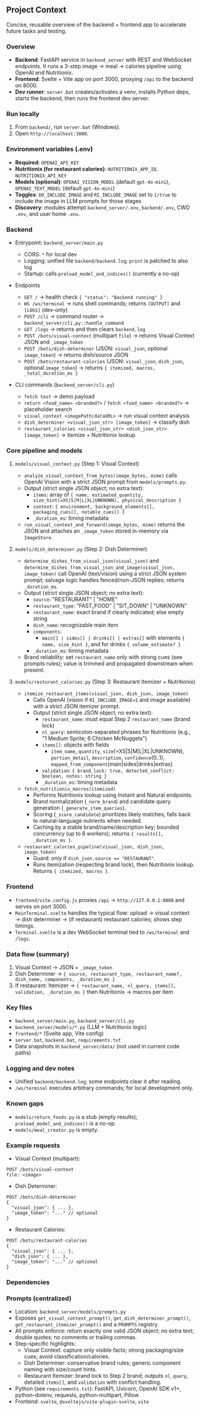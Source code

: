 ## Project Context

Concise, reusable overview of the backend + frontend app to accelerate future tasks and testing.

### Overview
- **Backend**: FastAPI service in `backend_server` with REST and WebSocket endpoints. It runs a 3-step image → meal → calories pipeline using OpenAI and Nutritionix.
- **Frontend**: Svelte + Vite app on port 3000, proxying `/api` to the backend on 8000.
- **Dev runner**: `server.bat` creates/activates a venv, installs Python deps, starts the backend, then runs the frontend dev server.

### Run locally
1. From `backend/`, run `server.bat` (Windows).
2. Open `http://localhost:3000`.

### Environment variables (.env)
- **Required**: `OPENAI_API_KEY`
- **Nutritionix (for restaurant calories)**: `NUTRITIONIX_APP_ID`, `NUTRITIONIX_API_KEY`
- **Models (optional)**: `OPENAI_VISION_MODEL` (default `gpt-4o-mini`), `OPENAI_TEXT_MODEL` (default `gpt-4o-mini`)
- **Toggles**: `DD_INCLUDE_IMAGE` and `RI_INCLUDE_IMAGE` set to `1/true` to include the image in LLM prompts for those stages
- **Discovery**: modules attempt `backend_server/.env`, `backend/.env`, CWD `.env`, and user home `.env`.

### Backend
- Entrypoint: `backend_server/main.py`
  - CORS: `*` for local dev
  - Logging: unified file `backend/backend.log`; `print` is patched to also log
  - Startup: calls `preload_model_and_indices()` (currently a no-op)

- Endpoints
  - `GET /` → health check `{ "status": "Backend running" }`
  - `WS /ws/terminal` → runs shell commands; returns `[OUTPUT]` and `[LOGS]` (dev-only)
  - `POST /cli` → command router → `backend_server/cli.py::handle_command`
  - `GET /logs` → returns and then clears `backend.log`
  - `POST /bots/visual-context` (multipart `file`) → returns Visual Context JSON and `_image_token`
  - `POST /bots/dish-determiner` (JSON: `visual_json`, optional `image_token`) → returns dish/source JSON
  - `POST /bots/restaurant-calories` (JSON: `visual_json`, `dish_json`, optional `image_token`) → returns `{ itemized, macros, _total_duration_ms }`

- CLI commands (`backend_server/cli.py`)
  - `fetch test` → demo payload
  - `return <food_name> <branded?>` / `fetch <food_name> <branded?>` → placeholder search
  - `visual_context <imagePath|dataURL>` → run visual context analysis
  - `dish_determiner <visual_json_str> [image_token]` → classify dish
  - `restaurant_calories <visual_json_str> <dish_json_str> [image_token]` → itemize + Nutritionix lookup

### Core pipeline and models
1) `models/visual_context.py` (Step 1: Visual Context)
   - `analyze_visual_context_from_bytes(image_bytes, mime)` calls OpenAI Vision with a strict JSON prompt from `models/prompts.py`.
   - Output (strict single JSON object; no extra text):
     - `items`: array of `{ name, estimated_quantity, size_hint(=XS|S|M|L|XL|UNKNOWN), physical_description }`
     - `context`: `{ environment, background_elements[], packaging_cues[], notable_cues[] }`
     - `_duration_ms`: timing metadata
   - `run_visual_context_and_forward(image_bytes, mime)` returns the JSON and attaches an `_image_token` stored in-memory via `ImageStore`.

2) `models/dish_determiner.py` (Step 2: Dish Determiner)
   - `determine_dishes_from_visual_json(visual_json)` and `determine_dishes_from_visual_json_and_image(visual_json, image_token)` call OpenAI (text/vision) using a strict JSON system prompt; salvage logic handles fenced/non-JSON replies; returns `_duration_ms`.
   - Output (strict single JSON object; no extra text):
     - `source`: "RESTAURANT" | "HOME"
     - `restaurant_type`: "FAST_FOOD" | "SIT_DOWN" | "UNKNOWN"
     - `restaurant_name`: exact brand if clearly indicated; else empty string
     - `dish_name`: recognizable main item
     - `components`:
       - `main[] | sides[] | drinks[] | extras[]` with elements `{ name, size_hint }`, and for drinks `{ volume_estimate? }`
     - `_duration_ms`: timing metadata
   - Brand reliability: set `restaurant_name` only with strong cues (see prompts rules);
     value is trimmed and propagated downstream when present.

3) `models/resturant_calories.py` (Step 3: Restaurant Itemizer + Nutritionix)
   - `itemize_restaurant_items(visual_json, dish_json, image_token)`
     - Calls OpenAI (vision if `RI_INCLUDE_IMAGE=1` and image available) with a strict JSON itemizer prompt.
     - Output (strict single JSON object; no extra text):
       - `restaurant_name`: must equal Step 2 `restaurant_name` (brand lock)
       - `nl_query`: semicolon-separated phrases for Nutritionix (e.g., "1 Medium Sprite; 6 Chicken McNuggets")
       - `items[]`: objects with fields
         - `item_name`, `quantity`, `size`(=XS|S|M|L|XL|UNKNOWN), `portion_detail`, `description`, `confidence`(0..1), `mapped_from_component`(main|sides|drinks|extras)
       - `validation`: `{ brand_lock: true, detected_conflict: boolean, notes: string }`
       - `_duration_ms`: timing metadata
   - `fetch_nutritionix_macros(itemized)`
     - Performs Nutritionix lookup using Instant and Natural endpoints.
     - Brand normalization (`_norm_brand`) and candidate query generation (`_generate_item_queries`).
     - Scoring (`_score_candidate`) prioritizes likely matches; falls back to natural-language nutrients when needed.
     - Caching by a stable brand/name/description key; bounded concurrency (up to 8 workers); returns `{ results[], _duration_ms }`.
   - `restaurant_calories_pipeline(visual_json, dish_json, image_token)`
     - Guard: only if `dish_json.source == "RESTAURANT"`.
     - Runs itemization (respecting brand lock), then Nutritionix lookup. Returns `{ itemized, macros }`.

### Frontend
- `frontend/vite.config.js` proxies `/api` → `http://127.0.0.1:8000` and serves on port 3000.
- `MainTerminal.svelte` handles the typical flow: upload → visual context → dish determiner → (if restaurant) restaurant calories; shows step timings.
- `Terminal.svelte` is a dev WebSocket terminal tied to `/ws/terminal` and `/logs`.

### Data flow (summary)
1. Visual Context → JSON + `_image_token`
2. Dish Determiner → `{ source, restaurant_type, restaurant_name?, dish_name, components, _duration_ms }`
3. If restaurant: Itemizer → `{ restaurant_name, nl_query, items[], validation, _duration_ms }` then Nutritionix → macros per item

### Key files
- `backend_server/main.py`, `backend_server/cli.py`
- `backend_server/models/*.py` (LLM + Nutritionix logic)
- `frontend/*` (Svelte app, Vite config)
- `server.bat`, `backend.bat`, `requirements.txt`
- Data snapshots in `backend_server/data/` (not used in current code paths)

### Logging and dev notes
- Unified `backend/backend.log`; some endpoints clear it after reading.
- `/ws/terminal` executes arbitrary commands; for local development only.

### Known gaps
- `models/return_foods.py` is a stub (empty results); `preload_model_and_indices()` is a no-op.
- `models/meal_creator.py` is empty.

### Example requests
- Visual Context (multipart):
```
POST /bots/visual-context
file: <image>
```

- Dish Determiner:
```
POST /bots/dish-determiner
{
  "visual_json": { ... },
  "image_token": "..." // optional
}
```

- Restaurant Calories:
```
POST /bots/restaurant-calories
{
  "visual_json": { ... },
  "dish_json": { ... },
  "image_token": "..." // optional
}
```

### Dependencies
### Prompts (centralized)
- Location: `backend_server/models/prompts.py`
- Exposes `get_visual_context_prompt()`, `get_dish_determiner_prompt()`, `get_restaurant_itemizer_prompt()` and a `PROMPTS` registry.
- All prompts enforce: return exactly one valid JSON object; no extra text; double quotes; no comments or trailing commas.
- Step-specific highlights:
  - Visual Context: capture only visible facts; strong packaging/size cues; avoid classification/calories.
  - Dish Determiner: conservative brand rules; generic component naming with size/count hints.
  - Restaurant Itemizer: brand lock to Step 2 brand; outputs `nl_query`, detailed `items[]`, and `validation` with conflict handling.
- Python (see `requirements.txt`): FastAPI, Uvicorn, OpenAI SDK v1+, python-dotenv, requests, python-multipart, Pillow
- Frontend: `svelte`, `@sveltejs/vite-plugin-svelte`, `vite`

